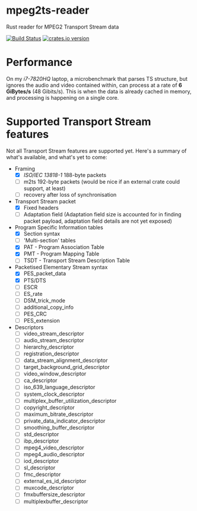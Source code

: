 mpeg2ts-reader
==============

Rust reader for MPEG2 Transport Stream data

[![Build Status](https://travis-ci.org/dholroyd/mpeg2ts-reader.svg?branch=master)](https://travis-ci.org/dholroyd/mpeg2ts-reader)
[![crates.io version](https://img.shields.io/crates/v/mpeg2ts-reader.svg)](https://crates.io/crates/mpeg2ts-reader)

# Performance

On my _i7-7820HQ_ laptop, a microbenchmark that parses TS structure, but ignores the audio and video contained within,
can process at a rate of **6 GiBytes/s** (48 Gibits/s).  This is when the data is already cached in memory, and
processing is happening on a single core.

# Supported Transport Stream features

Not all Transport Stream features are supported yet.  Here's a summary of what's available,
and what's yet to come:

- Framing
  - [x] _ISO/IEC 13818-1_ 188-byte packets
  - [ ] m2ts 192-byte packets (would be nice if an external crate could support, at least)
  - [ ] recovery after loss of synchronisation
- Transport Stream packet
  - [x] Fixed headers
  - [ ] Adaptation field (Adaptation field size is accounted for in finding packet payload, adaptation field details are not yet exposed)
- Program Specific Information tables
  - [x] Section syntax
  - [ ] 'Multi-section' tables
  - [x] PAT - Program Association Table
  - [x] PMT - Program Mapping Table
  - [ ] TSDT - Transport Stream Description Table
- Packetised Elementary Stream syntax
  - [x] PES_packet_data
  - [x] PTS/DTS
  - [ ] ESCR
  - [ ] ES_rate
  - [ ] DSM_trick_mode
  - [ ] additional_copy_info
  - [ ] PES_CRC
  - [ ] PES_extension
- Descriptors
  - [ ] video_stream_descriptor
  - [ ] audio_stream_descriptor
  - [ ] hierarchy_descriptor
  - [ ] registration_descriptor
  - [ ] data_stream_alignment_descriptor
  - [ ] target_background_grid_descriptor
  - [ ] video_window_descriptor
  - [ ] ca_descriptor
  - [ ] iso_639_language_descriptor
  - [ ] system_clock_descriptor
  - [ ] multiplex_buffer_utilization_descriptor
  - [ ] copyright_descriptor
  - [ ] maximum_bitrate_descriptor
  - [ ] private_data_indicator_descriptor
  - [ ] smoothing_buffer_descriptor
  - [ ] std_descriptor
  - [ ] ibp_descriptor
  - [ ] mpeg4_video_descriptor
  - [ ] mpeg4_audio_descriptor
  - [ ] iod_descriptor
  - [ ] sl_descriptor
  - [ ] fmc_descriptor
  - [ ] external_es_id_descriptor
  - [ ] muxcode_descriptor
  - [ ] fmxbuffersize_descriptor
  - [ ] multiplexbuffer_descriptor
